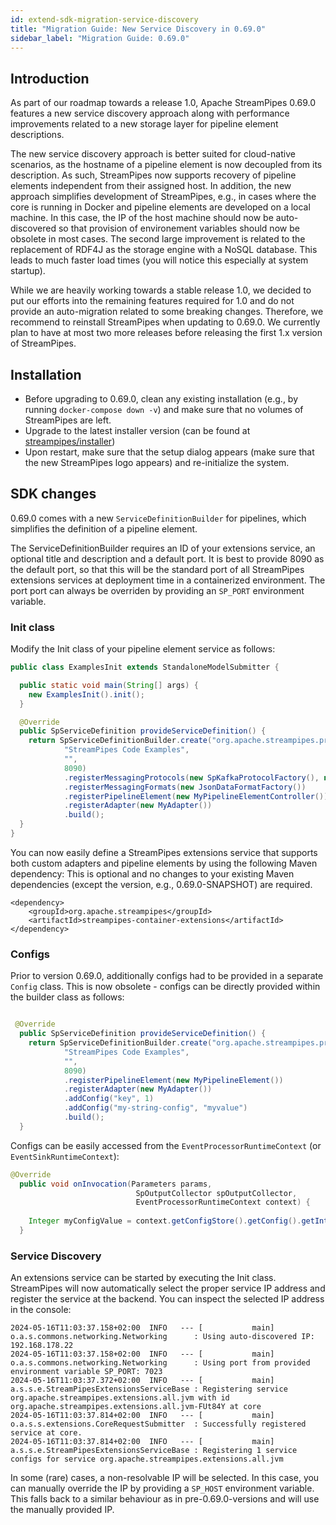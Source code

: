 ```yaml
---
id: extend-sdk-migration-service-discovery
title: "Migration Guide: New Service Discovery in 0.69.0"
sidebar_label: "Migration Guide: 0.69.0"
---
```



## Introduction
As part of our roadmap towards a release 1.0, Apache StreamPipes 0.69.0 features a new service discovery approach along with performance improvements related to a new storage layer for pipeline element descriptions.

The new service discovery approach is better suited for cloud-native scenarios, as the hostname of a pipeline element is now decoupled from its description. As such, StreamPipes now supports recovery of pipeline elements independent from their assigned host.
In addition, the new approach simplifies development of StreamPipes, e.g., in cases where the core is running in Docker and pipeline elements are developed on a local machine. In this case, the IP of the host machine should now be auto-discovered so that provision of environement variables should now be obsolete in most cases.
The second large improvement is related to the replacement of RDF4J as the storage engine with a NoSQL database. This leads to much faster load times (you will notice this especially at system startup).

While we are heavily working towards a stable release 1.0, we decided to put our efforts into the remaining features required for 1.0 and do not provide an auto-migration related to some breaking changes.
Therefore, we recommend to reinstall StreamPipes when updating to 0.69.0. We currently plan to have at most two more releases before releasing the first 1.x version of StreamPipes.

## Installation
* Before upgrading to 0.69.0, clean any existing installation (e.g., by running ``docker-compose down -v``) and make sure that no volumes of StreamPipes are left.
* Upgrade to the latest installer version (can be found at [streampipes/installer](https://github.com/apache/streampipes/tree/dev/installer))
* Upon restart, make sure that the setup dialog appears (make sure that the new StreamPipes logo appears) and re-initialize the system.

## SDK changes

0.69.0 comes with a new ``ServiceDefinitionBuilder`` for pipelines, which simplifies the definition of a pipeline element. 

The ServiceDefinitionBuilder requires an ID of your extensions service, an optional title and description and a default port.
It is best to provide 8090 as the default port, so that this will be the standard port of all StreamPipes extensions services at deployment time in a containerized environment.
The port port can always be overriden by providing an ``SP_PORT`` environment variable.

### Init class

Modify the Init class of your pipeline element service as follows:

```java
public class ExamplesInit extends StandaloneModelSubmitter {

  public static void main(String[] args) {
    new ExamplesInit().init();
  }

  @Override
  public SpServiceDefinition provideServiceDefinition() {
    return SpServiceDefinitionBuilder.create("org.apache.streampipes.processors.examples.jvm",
            "StreamPipes Code Examples",
            "",
            8090)
            .registerMessagingProtocols(new SpKafkaProtocolFactory(), new SpJmsProtocolFactory())
            .registerMessagingFormats(new JsonDataFormatFactory())
            .registerPipelineElement(new MyPipelineElementController())
            .registerAdapter(new MyAdapter())
            .build();
  }
}
```

You can now easily define a StreamPipes extensions service that supports both custom adapters and pipeline elements by using the following Maven dependency:
This is optional and no changes to your existing Maven dependencies (except the version, e.g., 0.69.0-SNAPSHOT) are required.

```maven
<dependency>
    <groupId>org.apache.streampipes</groupId>
    <artifactId>streampipes-container-extensions</artifactId>
</dependency>
```


### Configs
Prior to version 0.69.0, additionally configs had to be provided in a separate ``Config`` class. This is now obsolete - configs can be directly provided within the builder class as follows:

```java

 @Override
  public SpServiceDefinition provideServiceDefinition() {
    return SpServiceDefinitionBuilder.create("org.apache.streampipes.processors.examples.jvm",
            "StreamPipes Code Examples",
            "",
            8090)
            .registerPipelineElement(new MyPipelineElement())
            .registerAdapter(new MyAdapter())
            .addConfig("key", 1)
            .addConfig("my-string-config", "myvalue")
            .build();
  }
```

Configs can be easily accessed from the ``EventProcessorRuntimeContext`` (or ``EventSinkRuntimeContext``):

```java
@Override
  public void onInvocation(Parameters params, 
                            SpOutputCollector spOutputCollector, 
                            EventProcessorRuntimeContext context) {
  
    Integer myConfigValue = context.getConfigStore().getConfig().getInteger("key");
  }
```


### Service Discovery
An extensions service can be started by executing the Init class. 
StreamPipes will now automatically select the proper service IP address and register the service at the backend.
You can inspect the selected IP address in the console:

```
2024-05-16T11:03:37.158+02:00  INFO   --- [           main] o.a.s.commons.networking.Networking      : Using auto-discovered IP: 192.168.178.22
2024-05-16T11:03:37.158+02:00  INFO   --- [           main] o.a.s.commons.networking.Networking      : Using port from provided environment variable SP_PORT: 7023
2024-05-16T11:03:37.372+02:00  INFO   --- [           main] a.s.s.e.StreamPipesExtensionsServiceBase : Registering service org.apache.streampipes.extensions.all.jvm with id org.apache.streampipes.extensions.all.jvm-FUt84Y at core
2024-05-16T11:03:37.814+02:00  INFO   --- [           main] o.a.s.s.extensions.CoreRequestSubmitter  : Successfully registered service at core.
2024-05-16T11:03:37.814+02:00  INFO   --- [           main] a.s.s.e.StreamPipesExtensionsServiceBase : Registering 1 service configs for service org.apache.streampipes.extensions.all.jvm
```

In some (rare) cases, a non-resolvable IP will be selected. In this case, you can manually override the IP by providing a ``SP_HOST`` environment variable. This falls back to a similar behaviour as in pre-0.69.0-versions and will use the manually provided IP.




